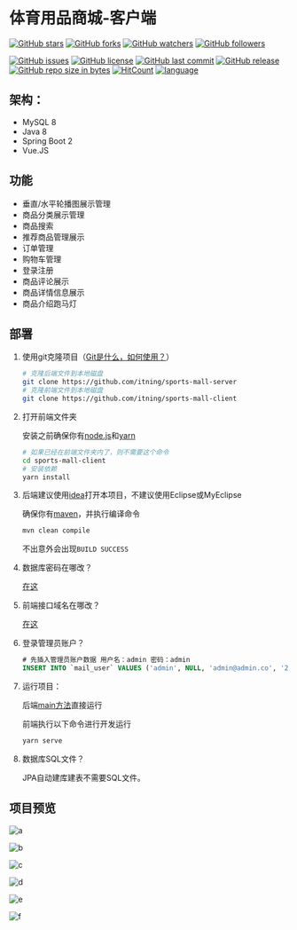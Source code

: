 # 体育用品商城-客户端

[![GitHub stars](https://img.shields.io/github/stars/itning/sports-mall-client.svg?style=social&label=Stars)](https://github.com/itning/sports-mall-client/stargazers)
[![GitHub forks](https://img.shields.io/github/forks/itning/sports-mall-client.svg?style=social&label=Fork)](https://github.com/itning/sports-mall-client/network/members)
[![GitHub watchers](https://img.shields.io/github/watchers/itning/sports-mall-client.svg?style=social&label=Watch)](https://github.com/itning/sports-mall-client/watchers)
[![GitHub followers](https://img.shields.io/github/followers/itning.svg?style=social&label=Follow)](https://github.com/itning?tab=followers)

[![GitHub issues](https://img.shields.io/github/issues/itning/sports-mall-client.svg)](https://github.com/itning/sports-mall-client/issues)
[![GitHub license](https://img.shields.io/github/license/itning/sports-mall-client.svg)](https://github.com/itning/sports-mall-client/blob/master/LICENSE)
[![GitHub last commit](https://img.shields.io/github/last-commit/itning/sports-mall-client.svg)](https://github.com/itning/sports-mall-client/commits)
[![GitHub release](https://img.shields.io/github/release/itning/sports-mall-client.svg)](https://github.com/itning/sports-mall-client/releases)
[![GitHub repo size in bytes](https://img.shields.io/github/repo-size/itning/sports-mall-client.svg)](https://github.com/itning/sports-mall-client)
[![HitCount](http://hits.dwyl.io/itning/sports-mall-client.svg)](http://hits.dwyl.io/itning/sports-mall-client)
[![language](https://img.shields.io/badge/language-JAVA-green.svg)](https://github.com/itning/sports-mall-client)

## 架构：
- MySQL 8
- Java 8
- Spring Boot 2
- Vue.JS

## 功能

- 垂直/水平轮播图展示管理
- 商品分类展示管理
- 商品搜索
- 推荐商品管理展示
- 订单管理
- 购物车管理
- 登录注册
- 商品评论展示
- 商品详情信息展示
- 商品介绍跑马灯

## 部署

1. 使用git克隆项目（[Git是什么，如何使用？](https://www.liaoxuefeng.com/wiki/0013739516305929606dd18361248578c67b8067c8c017b000/)）

   ```bash
   # 克隆后端文件到本地磁盘
   git clone https://github.com/itning/sports-mall-server
   # 克隆前端文件到本地磁盘
   git clone https://github.com/itning/sports-mall-client
   ```

2. 打开前端文件夹

   安装之前确保你有[node.js](https://nodejs.org/zh-cn/)和[yarn](https://classic.yarnpkg.com/zh-Hans/docs/install/#windows-stable)

   ```bash
   # 如果已经在前端文件夹内了，则不需要这个命令
   cd sports-mall-client
   # 安装依赖
   yarn install
   ```

3. 后端建议使用[idea](https://www.jetbrains.com/idea/)打开本项目，不建议使用Eclipse或MyEclipse

   确保你有[maven](https://maven.apache.org/download.cgi)，并执行编译命令

   ```bash
   mvn clean compile
   ```

   不出意外会出现`BUILD SUCCESS`

4. 数据库密码在哪改？

   [在这](https://github.com/itning/sports-mall-server/blob/master/src/main/resources/application.properties#L22)

5. 前端接口域名在哪改？

   [在这](https://github.com/itning/sports-mall-client/blob/master/src/api/index.js#L1)

6. 登录管理员账户？

   ```sql
   # 先插入管理员账户数据 用户名：admin 密码：admin
   INSERT INTO `mail_user` VALUES ('admin', NULL, 'admin@admin.co', '2020-02-13 11:31:24.451000', '2020-02-13 11:31:24.451000', 'admin', '17588755691', '1');
   ```

7. 运行项目：

   后端[main方法](https://github.com/itning/sports-mall-server/blob/master/src/main/java/com/sport/sportsmallserver/SportsMailServerApplication.java#L9)直接运行

   前端执行以下命令进行开发运行

   ```bash
   yarn serve
   ```

8. 数据库SQL文件？

   JPA自动建库建表不需要SQL文件。

## 项目预览

![a](https://raw.githubusercontent.com/itning/sports-mall-server/master/pic/1.png)

![b](https://raw.githubusercontent.com/itning/sports-mall-server/master/pic/2.png)

![c](https://raw.githubusercontent.com/itning/sports-mall-server/master/pic/3.png)

![d](https://raw.githubusercontent.com/itning/sports-mall-server/master/pic/4.png)

![e](https://raw.githubusercontent.com/itning/sports-mall-server/master/pic/5.png)

![f](https://raw.githubusercontent.com/itning/sports-mall-server/master/pic/6.png)
